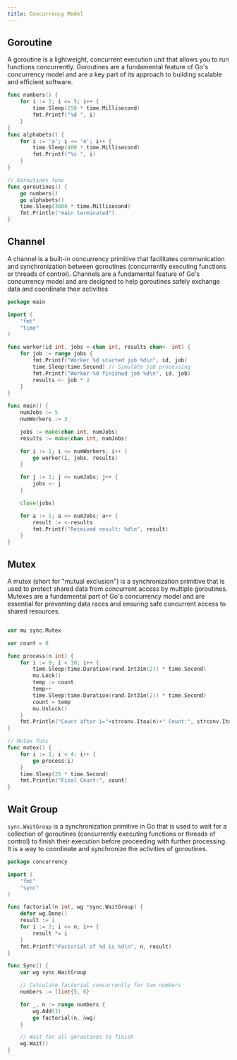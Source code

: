 ```yaml
---
title: Concurrency Model
---
```


## Goroutine

A goroutine is a lightweight, concurrent execution unit that allows you to run functions concurrently. Goroutines are a fundamental feature of Go's concurrency model and are a key part of its approach to building scalable and efficient software.

```go
func numbers() {
	for i := 1; i <= 5; i++ {
		time.Sleep(250 * time.Millisecond)
		fmt.Printf("%d ", i)
	}
}
func alphabets() {
	for i := 'a'; i <= 'e'; i++ {
		time.Sleep(400 * time.Millisecond)
		fmt.Printf("%c ", i)
	}
}

// Goroutines func
func goroutines() {
	go numbers()
	go alphabets()
	time.Sleep(3000 * time.Millisecond)
	fmt.Println("main terminated")
}
```

## Channel

A channel is a built-in concurrency primitive that facilitates communication and synchronization between goroutines (concurrently executing functions or threads of control). Channels are a fundamental feature of Go's concurrency model and are designed to help goroutines safely exchange data and coordinate their activities

```go
package main

import (
	"fmt"
	"time"
)

func worker(id int, jobs <-chan int, results chan<- int) {
	for job := range jobs {
		fmt.Printf("Worker %d started job %d\n", id, job)
		time.Sleep(time.Second) // Simulate job processing
		fmt.Printf("Worker %d finished job %d\n", id, job)
		results <- job * 2
	}
}

func main() {
	numJobs := 5
	numWorkers := 3

	jobs := make(chan int, numJobs)
	results := make(chan int, numJobs)

	for i := 1; i <= numWorkers; i++ {
		go worker(i, jobs, results)
	}

	for j := 1; j <= numJobs; j++ {
		jobs <- j
	}

	close(jobs)

	for a := 1; a <= numJobs; a++ {
		result := <-results
		fmt.Printf("Received result: %d\n", result)
	}
}
```

## Mutex

A mutex (short for "mutual exclusion") is a synchronization primitive that is used to protect shared data from concurrent access by multiple goroutines. Mutexes are a fundamental part of Go's concurrency model and are essential for preventing data races and ensuring safe concurrent access to shared resources.

```go

var mu sync.Mutex

var count = 0

func process(n int) {
	for i := 0; i < 10; i++ {
		time.Sleep(time.Duration(rand.Int31n(2)) * time.Second)
		mu.Lock()
		temp := count
		temp++
		time.Sleep(time.Duration(rand.Int31n(2)) * time.Second)
		count = temp
		mu.Unlock()
	}
	fmt.Println("Count after i="+strconv.Itoa(n)+" Count:", strconv.Itoa(count))
}

// Mutex func
func mutex() {
	for i := 1; i < 4; i++ {
		go process(i)
	}
	time.Sleep(25 * time.Second)
	fmt.Println("Final Count:", count)
}
```

## Wait Group

`sync.WaitGroup` is a synchronization primitive in Go that is used to wait for a collection of goroutines (concurrently executing functions or threads of control) to finish their execution before proceeding with further processing. It is a way to coordinate and synchronize the activities of goroutines.

```go
package concurrency

import (
	"fmt"
	"sync"
)

func factorial(n int, wg *sync.WaitGroup) {
	defer wg.Done()
	result := 1
	for i := 2; i <= n; i++ {
		result *= i
	}
	fmt.Printf("Factorial of %d is %d\n", n, result)
}

func Sync() {
	var wg sync.WaitGroup

	// Calculate factorial concurrently for two numbers
	numbers := []int{5, 6}

	for _, n := range numbers {
		wg.Add(1)
		go factorial(n, &wg)
	}

	// Wait for all goroutines to finish
	wg.Wait()
}
```
